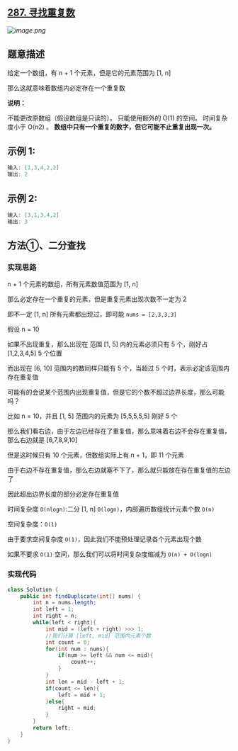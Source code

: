 ## [287. 寻找重复数](https://leetcode-cn.com/problems/find-the-duplicate-number/)

*![image.png](https://pic.leetcode-cn.com/a4416750f53893d90fb6d9fb055648e2248ce9eda96e72b4826bac909e08e0d4-image.png)*

## 题意描述

给定一个数组，有 n + 1 个元素，但是它的元素范围为 [1, n]

那么这就意味着数组内必定存在一个重复数

**说明：**

不能更改原数组（假设数组是只读的）。
只能使用额外的 O(1) 的空间。
时间复杂度小于 O(n2) 。
**数组中只有一个重复的数字，但它可能不止重复出现一次。**





## **示例 1:**

```java
输入: [1,3,4,2,2]
输出: 2
```



## **示例 2:**

```java
输入: [3,1,3,4,2]
输出: 3
```



## 方法①、二分查找

### 实现思路

n + 1 个元素的数组，所有元素数值范围为 [1, n]

那么必定存在一个重复的元素，但是重复元素出现次数不一定为 2

即不一定 [1, n] 所有元素都出现过，即可能 `nums = [2,3,3,3]`



假设 n = 10

如果不出现重复，那么出现在 范围 [1, 5] 内的元素必须只有 5 个，刚好占 [1,2,3,4,5] 5 个位置

而出现在 [6, 10] 范围内的数同样只能有 5 个，当超过 5 个时，表示必定该范围内存在重复值

可能有的会说某个范围内出现重复值，但是它的个数不超过边界长度，那么可能吗？

比如 n = 10，并且 [1, 5] 范围内的元素为 [5,5,5,5,5] 刚好 5 个

 那么我们看右边，由于左边已经存在了重复值，那么意味着右边不会存在重复值，那么右边就是 [6,7,8,9,10]

但是这时候只有 10 个元素，但数组实际上有 n + 1，即 11 个元素

由于右边不存在重复值，那么右边就塞不下了，那么就只能放在存在重复值的左边了

因此超出边界长度的部分必定存在重复值



时间复杂度 `O(nlogn)`:二分 [1, n] `O(logn)`，内部遍历数组统计元素个数 `O(n)`

空间复杂度：`O(1)`

由于要求空间复杂度 `O(1)`，因此我们不能预处理记录各个元素出现个数

如果不要求 `O(1)` 空间，那么我们可以将时间复杂度缩减为 `O(n) + O(logn)`



### 实现代码

```java
class Solution {
    public int findDuplicate(int[] nums) {
        int n = nums.length;
        int left = 1;
        int right = n;
        while(left < right){
            int mid = (left + right) >>> 1;
            //我们计算 [left, mid] 范围内元素个数
            int count = 0;
            for(int num : nums){
                if(num >= left && num <= mid){
                    count++;
                }
            }
            int len = mid - left + 1;
            if(count <= len){
                left = mid + 1;
            }else{
                right = mid;
            }
        }
        return left;
    }
}
```

